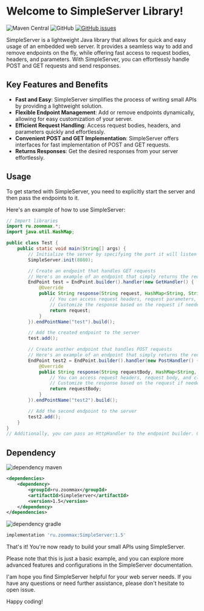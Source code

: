 # Welcome to SimpleServer Library!

![Maven Central](https://img.shields.io/maven-central/v/ru.zoommax/SimpleServer?style=plastic)
![GitHub](https://img.shields.io/github/license/ZooMMaX/SimpleServer?style=plastic)
[![GitHub issues](https://img.shields.io/github/issues/ZooMMaX/SimpleServer?style=plastic)](https://github.com/ZooMMaX/SimpleServer/issues)

SimpleServer is a lightweight Java library that allows for quick and easy usage of an embedded web server. It provides a seamless way to add and remove endpoints on the fly, while offering fast access to request bodies, headers, and parameters. With SimpleServer, you can effortlessly handle POST and GET requests and send responses.

## Key Features and Benefits

- **Fast and Easy**: SimpleServer simplifies the process of writing small APIs by providing a lightweight solution.
- **Flexible Endpoint Management**: Add or remove endpoints dynamically, allowing for easy customization of your server.
- **Efficient Request Handling**: Access request bodies, headers, and parameters quickly and effortlessly.
- **Convenient POST and GET Implementation**: SimpleServer offers interfaces for fast implementation of POST and GET requests.
- **Returns Responses**: Get the desired responses from your server effortlessly.

## Usage

To get started with SimpleServer, you need to explicitly start the server and then pass the endpoints to it.

Here's an example of how to use SimpleServer:

```java
// Import libraries
import ru.zoommax.*;
import java.util.HashMap;

public class Test {
    public static void main(String[] args) {
        // Initialize the server by specifying the port it will listen on
        SimpleServer.init(8080);

        // Create an endpoint that handles GET requests
        // Here's an example of an endpoint that simply returns the request it received
        EndPoint test = EndPoint.builder().handler(new GetHandler() {
            @Override
            public String response(String request, HashMap<String, String> requestHeaders, HashMap<String, String> requestParams, String clientIp) {
                // You can access request headers, request parameters, and client IP address here
                // Customize the response based on the request if needed
                return request;
            }
        }).endPointName("test").build();

        // Add the created endpoint to the server
        test.add();

        // Create another endpoint that handles POST requests
        // Here's an example of an endpoint that simply returns the request body it received
        EndPoint test2 = EndPoint.builder().handler(new PostHandler() {
            @Override
            public String response(String requestBody, HashMap<String, String> requestHeaders, String clientIp) {
                // You can access request headers, request body, and client IP address here
                // Customize the response based on the request if needed
                return requestBody;
            }
        }).endPointName("test2").build();

        // Add the second endpoint to the server
        test2.add();
    }
}
// Additionally, you can pass an HttpHandler to the endpoint builder. GetHandler and PostHandler inherit from HttpHandler.
```

## Dependency

![dependency maven](https://img.shields.io/badge/DEPENDENCY-Maven-C71A36?style=plastic&logo=apachemaven)
```xml
<dependencies>
    <dependency>
        <groupId>ru.zoommax</groupId>
        <artifactId>SimpleServer</artifactId>
        <version>1.5</version>
    </dependency>
</dependencies>
```

![dependency gradle](https://img.shields.io/badge/DEPENDENCY-Gradle-02303A?style=plastic&logo=gradle)
```groovy
implementation 'ru.zoommax:SimpleServer:1.5'
```

That's it! You're now ready to build your small APIs using SimpleServer.

Please note that this is just a basic example, and you can explore more advanced features and configurations in the SimpleServer documentation.

I'am hope you find SimpleServer helpful for your web server needs. If you have any questions or need further assistance, please don't hesitate to open issue.

Happy coding!
